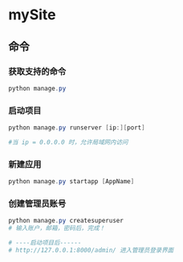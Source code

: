 # mySite

## 命令

### 获取支持的命令

```powershell
python manage.py
```

### 启动项目

```powershell
python manage.py runserver [ip:][port]

#当 ip = 0.0.0.0 时，允许局域网内访问
```

### 新建应用

```powershell
python manage.py startapp [AppName]
```

### 创建管理员账号

```powershell
python manage.py createsuperuser
# 输入账户，邮箱，密码后，完成！

# ----启动项目后------
# http://127.0.0.1:8000/admin/ 进入管理员登录界面 
```

